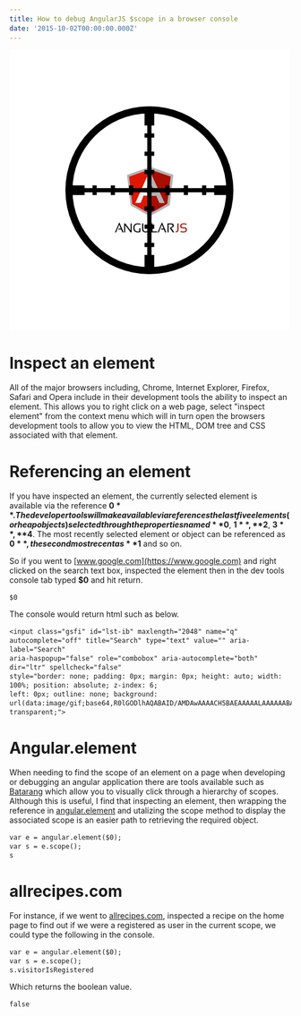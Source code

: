 ```yaml
---
title: How to debug AngularJS $scope in a browser console
date: '2015-10-02T00:00:00.000Z'
---
```


![alt text ](../../assets/images/angular-scope.png "How to debug AngularJS $scope in a browser console")

# Inspect an element

All of the major browsers including, Chrome, Internet Explorer, Firefox, Safari and Opera include in their development tools the ability to
inspect an element. This allows you to right click on a web page, select "inspect element" from the context menu which will in turn open the 
browsers development tools to allow you to view the HTML, DOM tree and CSS associated with that element.

# Referencing an element

If you have inspected an element, the currently selected element is available via the reference **$0**. The developer tools will make available via 
references the last five elements (or heap objects) selected through the properties named **$0**, **$1**, **$2**, **$3**, **$4**. The most recently selected element or 
object can be referenced as **$0**, the second most recent as **$1** and so on.

So if you went to [www.google.com](https://www.google.com) and right clicked on the search text box, inspected the element then in the 
dev tools console tab typed **$0** and hit return.

```
$0
```

The console would return html such as below.

```
<input class="gsfi" id="lst-ib" maxlength="2048" name="q" autocomplete="off" title="Search" type="text" value="" aria-label="Search" 
aria-haspopup="false" role="combobox" aria-autocomplete="both" dir="ltr" spellcheck="false" 
style="border: none; padding: 0px; margin: 0px; height: auto; width: 100%; position: absolute; z-index: 6; 
left: 0px; outline: none; background: url(data:image/gif;base64,R0lGODlhAQABAID/AMDAwAAAACH5BAEAAAAALAAAAAABAAEAAAICRAEAOw%3D%3D) 
transparent;">
```


# Angular.element

When needing to find the scope of an element on a page when developing or debugging an angular application there are tools available 
such as [Batarang](https://github.com/angular/batarang) which allow you to visually click through a hierarchy of scopes. Although this is 
useful, I find that inspecting an element, then wrapping the reference in [angular.element](https://docs.angularjs.org/api/ng/function/angular.element) 
and utalizing the scope method to display the associated scope is an easier path to retrieving the required object.


```
var e = angular.element($0);
var s = e.scope();
s
```


# allrecipes.com

For instance, if we went to [allrecipes.com](http://allrecipes.com), inspected a recipe on the home page to find out if we were 
a registered as user in the current scope, we could type the following in the console.

```
var e = angular.element($0);
var s = e.scope();
s.visitorIsRegistered
```

Which returns the boolean value.

```
false
```

